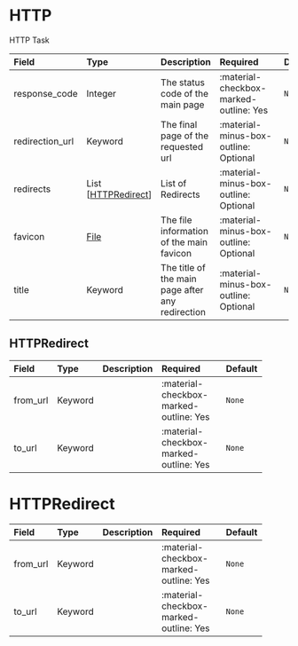 [comment]: # (AUTOGENERATED MARKDOWN CONTENT. UPDATES TO ODM DOCUMENTATION SHOULD BE DONE THROUGH ASSEMBLYLINE-BASE REPO!)
# HTTP
HTTP Task

| Field | Type | Description | Required | Default |
| :--- | :--- | :--- | :--- | :--- |
| response_code | Integer | The status code of the main page | <div style="width:100px">:material-checkbox-marked-outline: Yes</div> | `None` |
| redirection_url | Keyword | The final page of the requested url | <div style="width:100px">:material-minus-box-outline: Optional</div> | `None` |
| redirects | List [[HTTPRedirect](/assemblyline4_docs/odm/models/ontology/results/http/#httpredirect)] | List of Redirects | <div style="width:100px">:material-minus-box-outline: Optional</div> | `None` |
| favicon | [File](/assemblyline4_docs/odm/models/ontology/file/#file) | The file information of the main favicon | <div style="width:100px">:material-minus-box-outline: Optional</div> | `None` |
| title | Keyword | The title of the main page after any redirection | <div style="width:100px">:material-minus-box-outline: Optional</div> | `None` |


[comment]: # (AUTOGENERATED MARKDOWN CONTENT. UPDATES TO ODM DOCUMENTATION SHOULD BE DONE THROUGH ASSEMBLYLINE-BASE REPO!)
## HTTPRedirect


| Field | Type | Description | Required | Default |
| :--- | :--- | :--- | :--- | :--- |
| from_url | Keyword |  | <div style="width:100px">:material-checkbox-marked-outline: Yes</div> | `None` |
| to_url | Keyword |  | <div style="width:100px">:material-checkbox-marked-outline: Yes</div> | `None` |




[comment]: # (AUTOGENERATED MARKDOWN CONTENT. UPDATES TO ODM DOCUMENTATION SHOULD BE DONE THROUGH ASSEMBLYLINE-BASE REPO!)
# HTTPRedirect


| Field | Type | Description | Required | Default |
| :--- | :--- | :--- | :--- | :--- |
| from_url | Keyword |  | <div style="width:100px">:material-checkbox-marked-outline: Yes</div> | `None` |
| to_url | Keyword |  | <div style="width:100px">:material-checkbox-marked-outline: Yes</div> | `None` |


